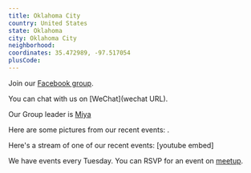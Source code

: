 ```yaml
---
title: Oklahoma City
country: United States
state: Oklahoma
city: Oklahoma City
neighborhood: 
coordinates: 35.472989, -97.517054
plusCode:
---
```

Join our [Facebook group](https://www.facebook.com/groups/free.code.camp.oklahoma.city).

You can chat with us on [WeChat](wechat URL).

Our Group leader is [Miya](freecodecamp.org/miya)

Here are some pictures from our recent events:
![]().

Here's a stream of one of our recent events:
[youtube embed]

We have events every Tuesday. You can RSVP for an event on [meetup](meetupurl).
